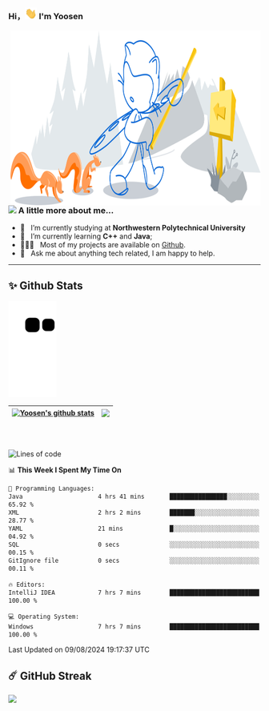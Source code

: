 <!--
**Yoosen/Yoosen** is a ✨ _special_ ✨ repository because its `README.md` (this file) appears on your GitHub profile.

Here are some ideas to get you started:

- 🔭 I’m currently working on ...
- 🌱 I’m currently learning ...
- 👯 I’m looking to collaborate on ...
- 🤔 I’m looking for help with ...
- 💬 Ask me about ...
- 📫 How to reach me: ...
- 😄 Pronouns: ...
- ⚡ Fun fact: ...

- 🎨 &nbsp; Using [this svg](https://storyset.com/illustration/programming/amico) and Figma I made 👉
-->

<!-- header start -->
### Hi，<img src="https://github.com/Yoosen/Yoosen/blob/main/Hi.gif" width="24" alt="hi"> I'm Yoosen

<!-- ![Profile views](https://gpvc.arturio.dev/Yoosen) -->

<!-- header end -->

<!-- body start -->


<!-- img align="right" alt="GIF" src="https://github.com/Yoosen/Yoosen/blob/main/Programming-amico.svg" width="400" -->
<img align="right" alt="GIF" src="https://github.com/Yoosen/Yoosen/blob/main/git-header.svg" width="500" height="350"/>
 <br />
 <br />


<!-- About Me start -->
### <img src="https://media.giphy.com/media/VgCDAzcKvsR6OM0uWg/giphy.gif" width="50"> A little more about me...  


- 🔭 &nbsp; I’m currently studying at **Northwestern Polytechnical University**
- 🌱 &nbsp; I’m currently learning **C++** and **Java**; 
- 👨🏻‍💻 &nbsp; Most of my projects are available on [Github](https://github.com/Yoosen).
- 💬 &nbsp; Ask me about anything tech related, I am happy to help.
<!-- About Me end -->
---



<!-- Github Profile start -->
<!-- <details> -->
<!--   <summary><b>🌟 Github Profile</b></summary> -->
<!--   <img height="320em" width="450em" src="https://metrics.lecoq.io/Yoosen" /> -->
<!-- </details> -->
<!-- Github Profile end -->

<!-- Github Stats start -->
## ✨ Github Stats
<!--   <img height="170em" align="left" src="https://bad-apple-github-readme.vercel.app/api?show_bg=1&username=Yoosen&show_icons=true&hide_border=true&&count_private=true&include_all_commits=true" /> -->
  
<!--   <img height="170em" align="center" src="https://github-readme-stats.vercel.app/api/top-langs/?username=Yoosen&show_icons=true&hide_border=true&layout=compact&langs_count=8" /> -->
  ![Github contributions snake game](https://raw.githubusercontent.com/Yoosen/Yoosen/output/github-contribution-grid-snake.svg) 
 
 | <a href="https://github.com/yoosen/github-readme-stats"><img height="170em" align="center" src="https://bad-apple-github-readme.vercel.app/api?show_bg=1&username=Yoosen&show_icons=true&hide_border=true&&count_private=true&include_all_commits=true" alt="Yoosen's github stats" /></a> | <a href="https://github.com/anuraghazra/github-readme-stats"><img height="170em" align="center" src="https://github-readme-stats.vercel.app/api/top-langs/?username=Yoosen&show_icons=true&hide_border=true&layout=compact&langs_count=6&hide=HTML,CSS,JavaScript,SCSS" /></a> |
| ------------- | ------------- |
 
  <br />
  <br />

  
  <!--START_SECTION:waka-->
![Lines of code](https://img.shields.io/badge/From%20Hello%20World%20I%27ve%20Written-584.6%20thousand%20lines%20of%20code-blue)

📊 **This Week I Spent My Time On** 

```text
💬 Programming Languages: 
Java                     4 hrs 41 mins       ████████████████░░░░░░░░░   65.92 % 
XML                      2 hrs 2 mins        ███████░░░░░░░░░░░░░░░░░░   28.77 % 
YAML                     21 mins             █░░░░░░░░░░░░░░░░░░░░░░░░   04.92 % 
SQL                      0 secs              ░░░░░░░░░░░░░░░░░░░░░░░░░   00.15 % 
GitIgnore file           0 secs              ░░░░░░░░░░░░░░░░░░░░░░░░░   00.11 % 

🔥 Editors: 
IntelliJ IDEA            7 hrs 7 mins        █████████████████████████   100.00 % 

💻 Operating System: 
Windows                  7 hrs 7 mins        █████████████████████████   100.00 % 
```


 Last Updated on 09/08/2024 19:17:37 UTC
<!--END_SECTION:waka-->
  
<!--   ![Wwakatime stats](https://github-readme-stats-taupe-two.vercel.app/api/wakatime?username=yoosen&hide_title=true&hide_border=true&langs_count=5&bg_color=00000000&text_color=777) -->

<!-- Github Stats end -->

<!-- GitHub Streak start -->
## ☄️ GitHub Streak
  <img height="180em" src="https://github-readme-streak-stats.herokuapp.com/?user=Yoosen" />
<!-- GitHub Streak end -->

<!-- body end -->
